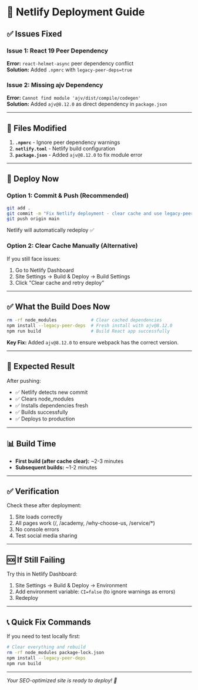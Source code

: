 # 🚀 Netlify Deployment Guide

## ✅ Issues Fixed

### Issue 1: React 19 Peer Dependency

**Error:** `react-helmet-async` peer dependency conflict  
**Solution:** Added `.npmrc` with `legacy-peer-deps=true`

### Issue 2: Missing ajv Dependency

**Error:** `Cannot find module 'ajv/dist/compile/codegen'`  
**Solution:** Added `ajv@8.12.0` as direct dependency in `package.json`

---

## 📁 Files Modified

1. **`.npmrc`** - Ignore peer dependency warnings
2. **`netlify.toml`** - Netlify build configuration
3. **`package.json`** - Added `ajv@8.12.0` to fix module error

---

## 🚀 Deploy Now

### Option 1: Commit & Push (Recommended)

```bash
git add .
git commit -m "Fix Netlify deployment - clear cache and use legacy-peer-deps"
git push origin main
```

Netlify will automatically redeploy ✅

### Option 2: Clear Cache Manually (Alternative)

If you still face issues:

1. Go to Netlify Dashboard
2. Site Settings → Build & Deploy → Build Settings
3. Click "Clear cache and retry deploy"

---

## ✅ What the Build Does Now

```bash
rm -rf node_modules             # Clear cached dependencies
npm install --legacy-peer-deps  # Fresh install with ajv@8.12.0
npm run build                   # Build React app successfully
```

**Key Fix:** Added `ajv@8.12.0` to ensure webpack has the correct version.

---

## 🎯 Expected Result

After pushing:

- ✅ Netlify detects new commit
- ✅ Clears node_modules
- ✅ Installs dependencies fresh
- ✅ Builds successfully
- ✅ Deploys to production

---

## 📊 Build Time

- **First build (after cache clear):** ~2-3 minutes
- **Subsequent builds:** ~1-2 minutes

---

## ✅ Verification

Check these after deployment:

1. Site loads correctly
2. All pages work (/, /academy, /why-choose-us, /service/\*)
3. No console errors
4. Test social media sharing

---

## 🆘 If Still Failing

Try this in Netlify Dashboard:

1. Site Settings → Build & Deploy → Environment
2. Add environment variable: `CI=false` (to ignore warnings as errors)
3. Redeploy

---

## 📞 Quick Fix Commands

If you need to test locally first:

```bash
# Clear everything and rebuild
rm -rf node_modules package-lock.json
npm install --legacy-peer-deps
npm run build
```

---

_Your SEO-optimized site is ready to deploy! 🎉_
